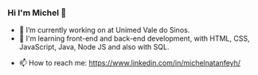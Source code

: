 ### Hi I'm Michel 👋


- 🔭 I’m currently working on at Unimed Vale do Sinos.
- 🌱 I'm learning front-end and back-end development, with HTML, CSS, JavaScript, Java, Node JS and also with SQL.
<!-- - 👯 I’m looking to collaborate on ... -->
<!-- - 🤔 I’m looking for help with ... -->
<!-- - 💬 Ask me about ... -->
- 📫 How to reach me: https://www.linkedin.com/in/michelnatanfeyh/
<!-- - 😄 Pronouns: ... -->
<!-- - ⚡ Fun fact: ... -->
